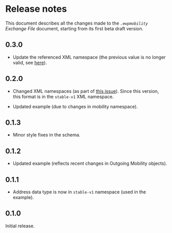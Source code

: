 Release notes
=============

This document describes all the changes made to the *`.ewpmobility` Exchange
File* document, starting from its first beta draft version.


0.3.0
-----

* Update the referenced XML namespace (the previous value is no longer valid,
  see [here](https://github.com/erasmus-without-paper/ewp-specs-api-omobilities/issues/27)).


0.2.0
-----

* Changed XML namespaces (as part of
  [this issue](https://github.com/erasmus-without-paper/ewp-specs-api-iias/issues/22)).
  Since this version, this format is in the `stable-v1` XML namespace.

* Updated example (due to changes in mobility namespace).


0.1.3
-----

* Minor style fixes in the schema.


0.1.2
-----

* Updated example (reflects recent changes in Outgoing Mobility objects).


0.1.1
-----

* Address data type is now in `stable-v1` namespace (used in the example).


0.1.0
-----

Initial release.
